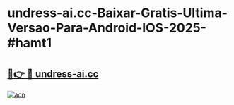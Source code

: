 # undress-ai.cc-Baixar-Gratis-Ultima-Versao-Para-Android-IOS-2025-#hamt1

# <h2><a href="https://ainizakaria.my?title=undress-ai.cc&ref=25M">🔗👉 🔴 undress-ai.cc</a></h2>

[![acn](https://github.com/user-attachments/assets/0f9c940e-d8b0-45ae-aac7-cd30a18b3e1c)](https://ainizakaria.my?title=undress-ai.cc&ref=25M)

